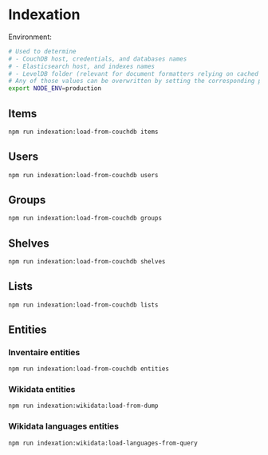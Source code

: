# Indexation

Environment:
```sh
# Used to determine
# - CouchDB host, credentials, and databases names
# - Elasticsearch host, and indexes names
# - LevelDB folder (relevant for document formatters relying on cached values)
# Any of those values can be overwritten by setting the corresponding parameter in config/local.js
export NODE_ENV=production
```

## Items
```sh
npm run indexation:load-from-couchdb items
```

## Users
```sh
npm run indexation:load-from-couchdb users
```

## Groups
```sh
npm run indexation:load-from-couchdb groups
```

## Shelves
```sh
npm run indexation:load-from-couchdb shelves
```

## Lists
```sh
npm run indexation:load-from-couchdb lists
```

## Entities
### Inventaire entities
```sh
npm run indexation:load-from-couchdb entities
```

### Wikidata entities
```sh
npm run indexation:wikidata:load-from-dump
```

### Wikidata languages entities
```sh
npm run indexation:wikidata:load-languages-from-query
```
